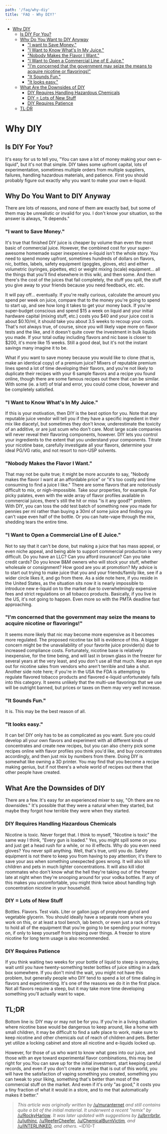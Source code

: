 ```yaml
---
path: '/faq/why-diy'
title: 'FAQ - Why DIY?'
---
```


- [Why DIY](#why-diy)
  - [Is DIY For You?](#is-diy-for-you)
  - [Why Do You Want to DIY Anyway](#why-do-you-want-to-diy-anyway)
    - ["I want to Save Money."](#i-want-to-save-money)
    - ["I Want to Know What's In My Juice."](#i-want-to-know-whats-in-my-juice)
    - ["Nobody Makes the Flavor I Want."](#nobody-makes-the-flavor-i-want)
    - ["I Want to Open a Commercial Line of E Juice."](#i-want-to-open-a-commercial-line-of-e-juice)
    - ["I'm concerned that the government may seize the means to acquire nicotine or flavorings!"](#im-concerned-that-the-government-may-seize-the-means-to-acquire-nicotine-or-flavorings)
    - ["It Sounds Fun."](#it-sounds-fun)
    - ["It looks easy."](#it-looks-easy)
  - [What Are the Downsides of DIY](#what-are-the-downsides-of-diy)
    - [DIY Requires Handling Hazardous Chemicals](#diy-requires-handling-hazardous-chemicals)
    - [DIY = Lots of New Stuff](#diy--lots-of-new-stuff)
    - [DIY Requires Patience](#diy-requires-patience)
  - [TL;DR](#tldr)

# Why DIY

## Is DIY For You?

It's easy for us to tell you, "You can save a lot of money making your own e-liquid", but it's not that simple. DIY takes some upfront capital, lots of experimentation, sometimes multiple orders from multiple suppliers, failures, handling hazardous materials, and patience. First you should probably figure out exactly why you want to make your own e-liquid.

## Why Do You Want to DIY Anyway

There are lots of reasons, and none of them are exactly bad, but some of them may be unrealistic or invalid for you. I don't know your situation, so the answer is always, "it depends."

### "I want to Save Money."

It's true that finished DIY juice is cheaper by volume than even the most basic of commercial juice.
However, the combined cost for your super-awesome homemade super inexpensive e-liquid isn't the whole story. You need to spend money upfront, sometimes hundreds of dollars on flavors, nic, bottles, labels, safety equipment (goggles, gloves, etc) and either volumetric (syringes, pipettes, etc) or weight mixing (scale) equipment&hellip; all the things that you'll find elsewhere in this wiki, and then some. And then there's the cost of the juices that fail completely, the stuff you spill, the stuff you give away to your friends because you need feedback, etc. etc.

It will pay off&hellip; eventually. If you're really curious, calculate the amount you spend per week on juice, compare that to the money you're going to spend to start up, and see how long it takes to get your money back. If you're super-budget conscious and spend $15 a week on liquid and your initial hardware capital (mixing stuff, etc.) costs you $40 and your juice cost is about $0.10/ml, it should take you about 3.5 weeks to recoup your costs. That's not always true, of course, since you will likely vape more on flavor tests and the like, and it doesn't quite cover the investment in bulk liquids you made. If your total outlay including flavors and nic base is closer to $200, it's more like 15 weeks. Still a good deal, but it's not the instant savings many imagine it to be.

What if you want to save money because you would like to clone (that is, make an identical copy) of a premium juice? Mixers of reputable premium lines spend a lot of time developing their flavors, and you're not likely to duplicate their recipes with your 6 sample flavors and a recipe you found online, though there are some famous recipes out there that can be similar. With some (ie. a lot!) of trial and error, you could come close, however and be completely satisfied.

### "I Want to Know What's In My Juice."

If this is your motivation, then DIY is the best option for you. Note that any reputable juice vendor will tell you if they have a specific ingredient in their mix like diacetyl, but sometimes they don't know, underestimate the toxicity of an additive, or are just scum who don't care. Most large scale companies will never reveal their flavoring components, however. DIY lets you control your ingredients to the extent that you understand your components. Titrate your nicotine base, carefully investigate all your flavors, determine your ideal PG/VG ratio, and not resort to non-USP solvents.

### "Nobody Makes the Flavor I Want."

That may not be quite true; it might be more accurate to say, "Nobody makes the flavor I want at an affordable price" or "it's too costly and time consuming to find a juice I like." There are some flavors that are notoriously difficult to mix, or nigh-impossible. Take sour properties, for example. For picky palates, even with the wide array of flavor profiles available in commercial juices, there's still the hit or miss "is it any good?" problem. With DIY, you can toss the odd test batch of something new you made for pennies per ml rather than buying a 30ml of some juice and finding you can't vape even half of the bottle. Or you can hate-vape through the mix, shedding tears the entire time.

### "I Want to Open a Commercial Line of E Juice."

Not to say that it can't be done, but making a juice that has mass appeal, or even niche appeal, and being able to support commercial production is very difficult. Do you have an LLC? Can you afford insurance? Can you take credit cards? Do you know B&amp;M owners who will stock your stuff, whether wholesale or consignment? How good are you at promotion? My advice is to start out trying to make juice that you and your friends/family like, see if a wider circle likes it, and go from there. As a side note here, if you reside in the United States, as the situation sits now it is nearly impossible to introduce new e-liquid on to the market due to overwhelmingly expensive fees and strict regulations on all tobacco products. Basically, if you live in the US, it's not going to happen. Even more so with the PMTA deadline fast approaching.

### "I'm concerned that the government may seize the means to acquire nicotine or flavorings!"

It seems more likely that nic may become more expensive as it becomes more regulated. The proposed nicotine tax bill is evidence of this. A bigger concern might be the unavailability of your favorite juice provider(s) due to increased compliance costs. Fortunately, nicotine base is relatively inexpensive, for the time being, and will last in brown glass in the freezer for several years at the very least, and you don't use all that much. Keep an eye out for nicotine sales from vendors who aren't terrible and take a shot. Another side note here; if you're in the USA the FDA is attempting to regulate flavored tobacco products and flavored e-liquid unfortunately falls into this category. It seems unlikely that the multi-use flavorings that we use will be outright banned, but prices or taxes on them may very well increase.

### "It Sounds Fun."

It is. This may be the best reason of all.

### "It looks easy."

It can be! DIY only has to be as complicated as you want. Sure you could develop all your own flavors and experiment with all different kinds of concentrates and create new recipes, but you can also cherry pick some recipes online with flavor profiles you think you'd like, and buy concentrates accordingly, and then just mix by numbers from there. Doing DIY is somewhat like owning a 3D printer. You may find that you become a recipe making genius, but if not there's a whole world of recipes out there that other people have created.

## What Are the Downsides of DIY

There are a few. It's easy for an experienced mixer to say, "Oh there are no downsides." It's possible that they were a natural when they started, but maybe they forgot how terrible they were when they started.

### DIY Requires Handling Hazardous Chemicals

Nicotine is toxic. Never forget that. I think to myself, "Nicotine is toxic" the same way I think, "Every gun is loaded." Yes, you might spill some on you and just get a head rush for a while, or no ill effects. Why do you even need gloves? You never spill anything. Well, that's true, until you do. Safety equipment is not there to keep you from having to pay attention; it's there to save your ass when something unexpected goes wrong. It will also kill children and pets in much lighter concentrations. It will also kill idiot roommates who don't know what the hell they're taking out of the freezer late at night when they're snooping around for your vodka bottles. If any of this makes you uncomfortable, you might think twice about handling high concentration nicotine in your household.

### DIY = Lots of New Stuff

Bottles. Flavors. Test vials. Liter or gallon jugs of propylene glycol and vegetable glycerin. You should ideally have a separate room where you work on this, or at least a tool bench, lab bench, or even just a rack of trays to hold all of the equipment that you're going to be spending your money on, if only to keep yourself from tripping over things. A freezer to store nicotine for long term usage is also recommended.

### DIY Requires Patience

If you think waiting two weeks for your bottle of liquid to steep is annoying, wait until you have twenty-something tester bottles of juice sitting in a dark box somewhere. If you don't mind the wait, you might not have this problem, but generally people who DIY tend to spend a lot of time dialing in flavors and experimenting. It's one of the reasons we do it in the first place. Not all flavors require a steep, but it may take more time developing something you'll actually want to vape.

## TL;DR

Bottom line is: DIY may or may not be for you. If you're in a living situation where nicotine base would be dangerous to keep around, like a home with small children, it may be difficult to find a safe place to work, make sure to keep nicotine and other chemicals out of reach of children and pets. Better yet utilize a locking cabinet and store all nicotine and e-liquids locked up.

However, for those of us who want to know what goes into our juice, and those with an eye toward experimental flavor combinations, this may be right for you.You can save up for the initial investment, start keeping careful records, and even if you don't create a recipe that is out of this world, you will have the satisfaction of vaping something you created, something you can tweak to your liking, something that's better than most of the commercial stuff on the market. And even if it's only "as good," it costs you a tiny fraction of what it would in a store, and to me that automatically makes it better."

> _This article was originally written by_ [/u/muranternet](https://www.reddit.com/u/muranternet/) _and still contains quite a bit of the initial material. It underwent a recent "remix" by_ [/u/RockyHarlow](https://www.reddit.com/u/RockyHarlow/)_. It was later updated with suggestions by_ [/u/brrrbrbr](https://www.reddit.com/u/brrrbrbr/)_,_ [/u/juthinc](https://www.reddit.com/u/juthinc/)_,_ [/u/ReeferCheefer](https://www.reddit.com/u/ReeferCheefer/)_,_ [/u/ChemicalBurnVictim](https://www.reddit.com/u/ChemicalBurnVictim/)_, and_ [/u/INTERLINKED](https://www.reddit.com/u/INTERLINKED/)_, and others._
> ~ID10-T
